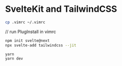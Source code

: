 # SvelteKit and TailwindCSS

``` sh
cp .vimrc ~/.vimrc
```

// run PlugInstall in vimrc

``` sh
npm init svelte@next
npx svelte-add tailwindcss --jit

yarn
yarn dev
```
